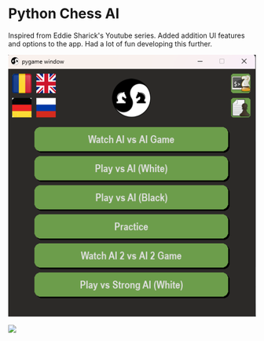 # Python Chess AI 
 
Inspired from 
Eddie Sharick's Youtube series. Added addition UI features and options to the app. Had a lot of fun developing this further.

![](images/chessMain.png)

![](images/newchessusecase.png)